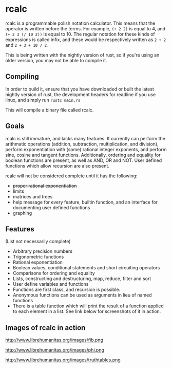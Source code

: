 rcalc
=====

rcalc is a programmable polish notation calculator. This means that the operator 
is written before the terms. For example, 
`(+ 2 2)` is equal to 4, and `(+ 2 3 (/ 10 2))` is equal to 10. The regular notation 
for these kinds of expressions is called infix, and these would be respectively
written as `2 + 2` and `2 + 3 + 10 / 2.`

This is being written with the nightly version of rust, so if you're using an
older version, you may not be able to compile it.

## Compiling

In order to build it, ensure that you have downloaded or built the latest nightly
version of rust, the development headers for readline if you use linux, and simply
 run 
`rustc main.rs`

This will compile a binary file called rcalc.

## Goals

rcalc is still immature, and lacks many features. It currently can perform
the arithmatic operations (addition, subtraction, multiplication, and division),
perform exponentiation with (some) rational integer exponents, and perform sine, 
cosine and tangent functions. Additionally, ordering and equality for boolean 
functions are present, as well as AND, OR and NOT. User defined functions
which allow recursion are also present.

rcalc will not be considered complete until it has the following:

* ~~proper rational exponentiation~~
* limits
* matrices and trees
* help message for every feature, builtin function, and an interface for 
documenting user defined functions
* graphing

## Features 

(List not necessarily complete)

* Arbitrary precision numbers
* Trigonometric functions
* Rational exponentiation
* Boolean values, conditional statements and short circuiting operators
* Comparisons for ordering and equality
* Lists, constructing and destructuring, map, reduce, filter and sort
* User define variables and functions
* Functions are first class, and recursion is possible.
* Anonymous functions can be used as arguments in lieu of named functions
* There is a table function which will print the result of a function applied
to each element in a list. See link below for screenshots of it in action.

## Images of rcalc in action

http://www.librehumanitas.org/images/fib.png


http://www.librehumanitas.org/images/phi.png


http://www.librehumanitas.org/images/truthtables.png